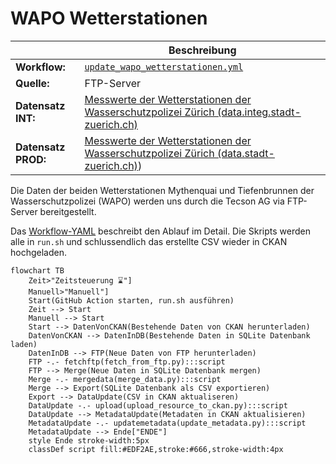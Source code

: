 WAPO Wetterstationen
====================

||Beschreibung|
|---|---|
|**Workflow:**|[`update_wapo_wetterstationen.yml`](https://github.com/opendatazurich/opendatazurich.github.io/blob/master/.github/workflows/update_wapo_wetterstationen.yml)|
|**Quelle:**| FTP-Server
|**Datensatz INT:**|[Messwerte der Wetterstationen der Wasserschutzpolizei Zürich (data.integ.stadt-zuerich.ch)](https://data.integ.stadt-zuerich.ch/dataset/sid_wapo_wetterstationen)|
|**Datensatz PROD:**|[Messwerte der Wetterstationen der Wasserschutzpolizei Zürich (data.stadt-zuerich.ch)](https://data.stadt-zuerich.ch/dataset/sid_wapo_wetterstationen))|

Die Daten der beiden Wetterstationen Mythenquai und Tiefenbrunnen der Wasserschutzpolizei (WAPO) werden uns durch die Tecson AG via FTP-Server bereitgestellt.

Das [Workflow-YAML](https://github.com/opendatazurich/opendatazurich.github.io/blob/master/.github/workflows/update_wapo_wetterstationen.yml) beschreibt den Ablauf im Detail.
Die Skripts werden alle in `run.sh` und schlussendlich das erstellte CSV wieder in CKAN hochgeladen.

```mermaid
flowchart TB
    Zeit>"Zeitsteuerung ⌛️"]
    Manuell>"Manuell"]
    Start(GitHub Action starten, run.sh ausführen)
    Zeit --> Start
    Manuell --> Start
    Start --> DatenVonCKAN(Bestehende Daten von CKAN herunterladen)
    DatenVonCKAN --> DatenInDB(Bestehende Daten in SQLite Datenbank laden)
    DatenInDB --> FTP(Neue Daten von FTP herunterladen)
    FTP -.- fetchftp(fetch_from_ftp.py):::script
    FTP --> Merge(Neue Daten in SQLite Datenbank mergen)
    Merge -.- mergedata(merge_data.py):::script
    Merge --> Export(SQLite Datenbank als CSV exportieren)
    Export --> DataUpdate(CSV in CKAN aktualiseren)
    DataUpdate -.- upload(upload_resource_to_ckan.py):::script
    DataUpdate --> MetadataUpdate(Metadaten in CKAN aktualisieren)
    MetadataUpdate -.- updatemetadata(update_metadata.py):::script
    MetadataUpdate --> Ende["ENDE"]
    style Ende stroke-width:5px
    classDef script fill:#EDF2AE,stroke:#666,stroke-width:4px
```

